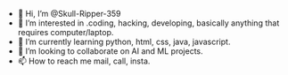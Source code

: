 - 👋 Hi, I’m @Skull-Ripper-359
- 👀 I’m interested in .coding, hacking, developing, basically anything that requires computer/laptop.
- 🌱 I’m currently learning python, html, css, java, javascript.
- 💞️ I’m looking to collaborate on AI and ML projects.
- 📫 How to reach me mail, call, insta.

<!---
Skull-Ripper-359/Skull-Ripper-359 is a ✨ special ✨ repository because its `README.md` (this file) appears on your GitHub profile.
You can click the Preview link to take a look at your changes.
--->
